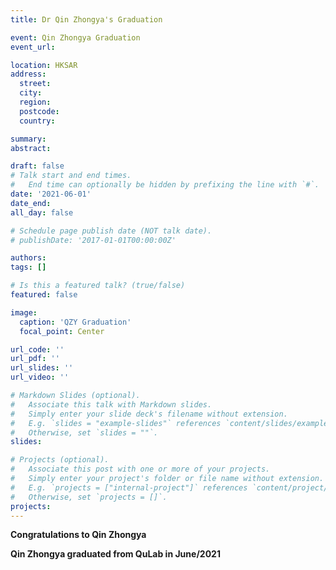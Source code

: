 ```yaml
---
title: Dr Qin Zhongya's Graduation

event: Qin Zhongya Graduation
event_url: 

location: HKSAR
address:
  street: 
  city: 
  region: 
  postcode: 
  country: 

summary: 
abstract: 

draft: false
# Talk start and end times.
#   End time can optionally be hidden by prefixing the line with `#`.
date: '2021-06-01'
date_end: 
all_day: false

# Schedule page publish date (NOT talk date).
# publishDate: '2017-01-01T00:00:00Z'

authors:
tags: []

# Is this a featured talk? (true/false)
featured: false

image:
  caption: 'QZY Graduation'
  focal_point: Center

url_code: ''
url_pdf: ''
url_slides: ''
url_video: ''

# Markdown Slides (optional).
#   Associate this talk with Markdown slides.
#   Simply enter your slide deck's filename without extension.
#   E.g. `slides = "example-slides"` references `content/slides/example-slides.md`.
#   Otherwise, set `slides = ""`.
slides:

# Projects (optional).
#   Associate this post with one or more of your projects.
#   Simply enter your project's folder or file name without extension.
#   E.g. `projects = ["internal-project"]` references `content/project/deep-learning/index.md`.
#   Otherwise, set `projects = []`.
projects:
---
```

**Congratulations to Qin Zhongya**

<!--more-->

**Qin Zhongya graduated from QuLab in June/2021**
